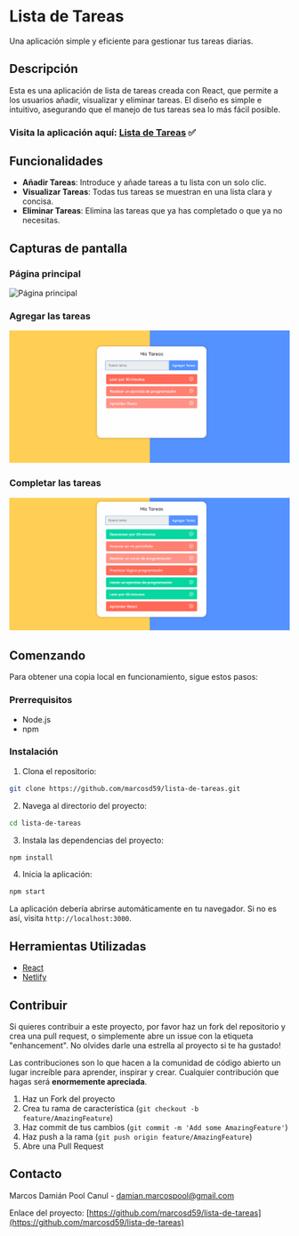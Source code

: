 # Lista de Tareas

Una aplicación simple y eficiente para gestionar tus tareas diarias.

## Descripción

Esta es una aplicación de lista de tareas creada con React, que permite a los usuarios añadir, visualizar y eliminar tareas. El diseño es simple e intuitivo, asegurando que el manejo de tus tareas sea lo más fácil posible.

### Visita la aplicación aquí: [Lista de Tareas](https://marcosd59-lista-de-tareas.netlify.app/) ✅

## Funcionalidades

- **Añadir Tareas**: Introduce y añade tareas a tu lista con un solo clic.
- **Visualizar Tareas**: Todas tus tareas se muestran en una lista clara y concisa.
- **Eliminar Tareas**: Elimina las tareas que ya has completado o que ya no necesitas.

## Capturas de pantalla

### Página principal

![Página principal](./src/screenshots/Página%20principal.png)

### Agregar las tareas

![Agregar las tareas](./src/screenshots/Agregar%20las%20tareas.png)

### Completar las tareas

![Completar las tareas](./src/screenshots/Completar%20las%20tareas.png)

## Comenzando

Para obtener una copia local en funcionamiento, sigue estos pasos:

### Prerrequisitos

- Node.js
- npm

### Instalación

1. Clona el repositorio:

```bash
git clone https://github.com/marcosd59/lista-de-tareas.git
```

2. Navega al directorio del proyecto:

```bash
cd lista-de-tareas
```

3. Instala las dependencias del proyecto:

```bash
npm install
```

4. Inicia la aplicación:

```bash
npm start
```

La aplicación debería abrirse automáticamente en tu navegador. Si no es así, visita `http://localhost:3000`.

## Herramientas Utilizadas

- [React](https://reactjs.org/)
- [Netlify](https://www.netlify.com/)

## Contribuir

Si quieres contribuir a este proyecto, por favor haz un fork del repositorio y crea una pull request, o simplemente abre un issue con la etiqueta "enhancement".
No olvides darle una estrella al proyecto si te ha gustado!

Las contribuciones son lo que hacen a la comunidad de código abierto un lugar increíble para aprender, inspirar y crear. Cualquier contribución que hagas será **enormemente apreciada**.

1. Haz un Fork del proyecto
2. Crea tu rama de característica (`git checkout -b feature/AmazingFeature`)
3. Haz commit de tus cambios (`git commit -m 'Add some AmazingFeature'`)
4. Haz push a la rama (`git push origin feature/AmazingFeature`)
5. Abre una Pull Request

## Contacto

Marcos Damián Pool Canul - damian.marcospool@gmail.com

Enlace del proyecto: [https://github.com/marcosd59/lista-de-tareas](https://github.com/marcosd59/lista-de-tareas)
